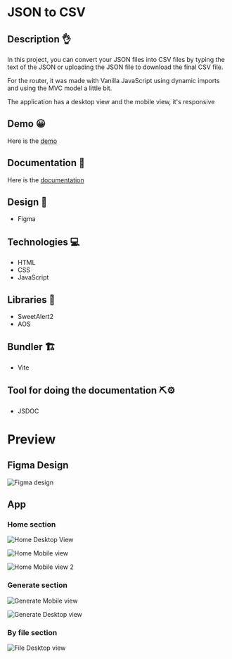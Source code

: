 # JSON to CSV

## Description 👌
In this project, you can convert your JSON files into CSV files by typing the text of the JSON or uploading the JSON file to download the final CSV file.

For the router, it was made with Vanilla JavaScript using dynamic imports and using the MVC model a little bit.

The application has a desktop view and the mobile view, it's responsive

## Demo 😀
Here is the [demo](https://francisco-solis99.github.io/json-to-csv/)

## Documentation 📄
Here is the [documentation](https://tranquil-liger-427df1.netlify.app/)

## Design 🍭
- Figma

## Technologies 💻
- HTML
- CSS
- JavaScript

## Libraries 📔
- SweetAlert2
- AOS

## Bundler 🏗
- Vite

## Tool for doing the documentation ⛏⚙
- JSDOC


# Preview
## Figma Design
![Figma design](https://user-images.githubusercontent.com/27605929/179131993-5190b657-3114-483f-b121-cdb381851937.PNG)


## App
### Home section
![Home Desktop View](https://user-images.githubusercontent.com/27605929/179131205-ccd8838e-14e1-4f87-acc0-a0d10eaed231.PNG)

![Home Mobile view](https://user-images.githubusercontent.com/27605929/179131847-91bf507d-2a6c-4b2d-a758-324cc376e283.PNG)

![Home Mobile view 2](https://user-images.githubusercontent.com/27605929/179131843-a79e59f9-9d3d-4398-98f4-f8d8d5a8dd64.PNG)

### Generate section
![Generate Mobile view](https://user-images.githubusercontent.com/27605929/179131850-f75cfa12-5009-4aae-8363-3ed7a18f0c2d.PNG)

![Generate Desktop view](https://user-images.githubusercontent.com/27605929/179131855-c97f7f0d-e345-4391-8a8d-6405e32be204.PNG)

### By file section
![File Desktop view](https://user-images.githubusercontent.com/27605929/179131857-8a38042b-5d45-4a9c-a276-5e8bbff9db1b.PNG)
